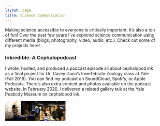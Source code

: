 ```yaml
---
layout: page
title: Science Communication
---
```


Making science accessible to everyone is critically important. It’s also a ton of fun! Over the past few years I’ve explored science communication using different media (blogs, photography, video, audio, etc.). Check out some of my projects here!

### Inkredible: A Cephalopodcast

I wrote, hosted, and produced a podcast episode all about cephalopod ink as a final project for Dr. Casey Dunn’s Invertebrate Zoology class at Yale (Fall 2019). You can find my podcast on SoundCloud, Spotify, or Apple Podcasts. There’s also extra content and photos available on the podcast website. In February 2020, I delivered a related gallery talk at the Yale Peabody Museum on cephalopod ink.

<img src="/public/ceph1.jpg" alt="talk1" style="width:100px"><img src="/public/ceph2.jpg" alt="talk2" style="width:100px">
